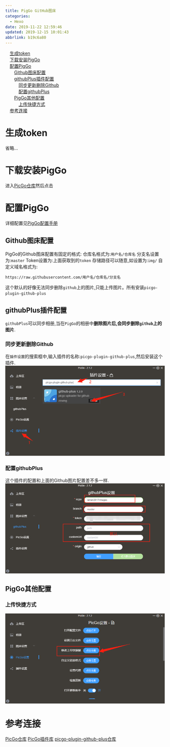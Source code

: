 ```yaml
---
title: PigGo GitHub图床
categories: 
  - Hexo
date: 2019-11-22 12:59:46
updated: 2019-12-15 10:01:43
abbrlink: b19c6a80
---
```

<div id='my_toc'><a href="/blog/b19c6a80/#生成token" class="header_1">生成token</a><br><a href="/blog/b19c6a80/#下载安装PigGo" class="header_1">下载安装PigGo</a><br><a href="/blog/b19c6a80/#配置PigGo" class="header_1">配置PigGo</a><br><a href="/blog/b19c6a80/#Github图床配置" class="header_2">Github图床配置</a><br><a href="/blog/b19c6a80/#githubPlus插件配置" class="header_2">githubPlus插件配置</a><br><a href="/blog/b19c6a80/#同步更新删除Github" class="header_3">同步更新删除Github</a><br><a href="/blog/b19c6a80/#配置githubPlus" class="header_3">配置githubPlus</a><br><a href="/blog/b19c6a80/#PigGo其他配置" class="header_2">PigGo其他配置</a><br><a href="/blog/b19c6a80/#上传快捷方式" class="header_3">上传快捷方式</a><br><a href="/blog/b19c6a80/#参考连接" class="header_1">参考连接</a><br></div>
<style>
    .header_1{
        margin-left: 1em;
    }
    .header_2{
        margin-left: 2em;
    }
    .header_3{
        margin-left: 3em;
    }
    .header_4{
        margin-left: 4em;
    }
    .header_5{
        margin-left: 5em;
    }
    .header_6{
        margin-left: 6em;
    }
</style>
<!--more-->
<script>if (navigator.platform.search('arm')==-1){document.getElementById('my_toc').style.display = 'none';}
var e,p = document.getElementsByTagName('p');while (p.length>0) {e = p[0];e.parentElement.removeChild(e);}
</script>

<!--end-->
# 生成token #
省略...
# 下载安装PigGo #
进入[PicGo仓库](https://github.com/Molunerfinn/PicGo)然后点击
# 配置PigGo #
详细配置见[PigGo配置手册](https://picgo.github.io/PicGo-Doc/zh/guide/#%E5%BA%94%E7%94%A8%E8%AF%B4%E6%98%8E)
## Github图床配置 ##
PigGo的Github图床配置有固定的格式:
仓库名格式为:`用户名/仓库名`
分支名设置为:`master`
Token设置为:上面获取到的`token`
存储路径可以随意,如设置为:`img/`
自定义域名格式为:
```
https://raw.githubusercontent.com/用户名/仓库名/分支名
```
这个默认的好像无法同步删除`github`上的图片,只能上传图片。所有安装`picgo-plugin-github-plus`
## githubPlus插件配置 ##
`githubPlus`可以同步相册,当在`PigGo`的相册中**删除图片后,会同步删除`github`上的图片**.
### 同步更新删除Github ###
在`插件设置`的搜索框中,输入插件的名称:`picgo-plugin-github-plus`,然后安装这个插件.
![](https://raw.githubusercontent.com/lanlan2017/images/master/Hexo/PicGo/install_plug_in.png)
### 配置githubPlus ###
这个插件的配置和上面的Github图片配置差不多一样.
![图片](https://raw.githubusercontent.com/lanlan2017/images/master/Hexo/PigGo/githubPlusSettings.png)
## PigGo其他配置 ##
### 上传快捷方式 ###
![图片_配置快捷方式](https://raw.githubusercontent.com/lanlan2017/images/master/img/Hexo/PicGo/KeyboardSetting.png)
# 参考连接 #
[PicGo仓库](https://github.com/Molunerfinn/PicGo)
[PicGo插件库](https://github.com/PicGo/Awesome-PicGo)
[picgo-plugin-github-plus仓库](https://github.com/zWingz/picgo-plugin-github-plus)
